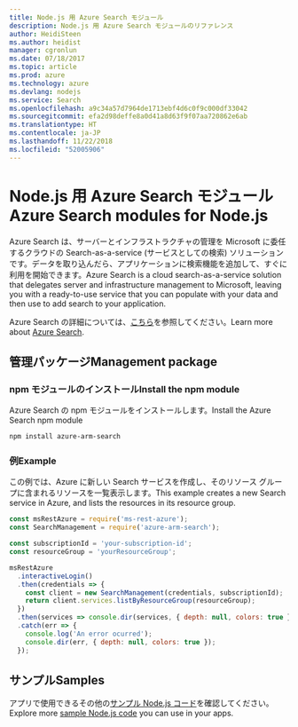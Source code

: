 ```yaml
---
title: Node.js 用 Azure Search モジュール
description: Node.js 用 Azure Search モジュールのリファレンス
author: HeidiSteen
ms.author: heidist
manager: cgronlun
ms.date: 07/18/2017
ms.topic: article
ms.prod: azure
ms.technology: azure
ms.devlang: nodejs
ms.service: Search
ms.openlocfilehash: a9c34a57d7964de1713ebf4d6c0f9c000df33042
ms.sourcegitcommit: efa2d98deffe8a0d41a8d63f9f07aa720862e6ab
ms.translationtype: HT
ms.contentlocale: ja-JP
ms.lasthandoff: 11/22/2018
ms.locfileid: "52005906"
---
```

# <a name="azure-search-modules-for-nodejs"></a><span data-ttu-id="ba7c5-103">Node.js 用 Azure Search モジュール</span><span class="sxs-lookup"><span data-stu-id="ba7c5-103">Azure Search modules for Node.js</span></span>

<span data-ttu-id="ba7c5-104">Azure Search は、サーバーとインフラストラクチャの管理を Microsoft に委任するクラウドの Search-as-a-service (サービスとしての検索) ソリューションです。データを取り込んだら、アプリケーションに検索機能を追加して、すぐに利用を開始できます。</span><span class="sxs-lookup"><span data-stu-id="ba7c5-104">Azure Search is a cloud search-as-a-service solution that delegates server and infrastructure management to Microsoft, leaving you with a ready-to-use service that you can populate with your data and then use to add search to your application.</span></span>

<span data-ttu-id="ba7c5-105">Azure Search の詳細については、[こちら](https://docs.microsoft.com/azure/search/search-what-is-azure-search)を参照してください。</span><span class="sxs-lookup"><span data-stu-id="ba7c5-105">Learn more about [Azure Search](https://docs.microsoft.com/azure/search/search-what-is-azure-search).</span></span>

## <a name="management-package"></a><span data-ttu-id="ba7c5-106">管理パッケージ</span><span class="sxs-lookup"><span data-stu-id="ba7c5-106">Management package</span></span>

### <a name="install-the-npm-module"></a><span data-ttu-id="ba7c5-107">npm モジュールのインストール</span><span class="sxs-lookup"><span data-stu-id="ba7c5-107">Install the npm module</span></span>

<span data-ttu-id="ba7c5-108">Azure Search の npm モジュールをインストールします。</span><span class="sxs-lookup"><span data-stu-id="ba7c5-108">Install the Azure Search npm module</span></span>

```bash
npm install azure-arm-search
```

### <a name="example"></a><span data-ttu-id="ba7c5-109">例</span><span class="sxs-lookup"><span data-stu-id="ba7c5-109">Example</span></span>

<span data-ttu-id="ba7c5-110">この例では、Azure に新しい Search サービスを作成し、そのリソース グループに含まれるリソースを一覧表示します。</span><span class="sxs-lookup"><span data-stu-id="ba7c5-110">This example creates a new Search service in Azure, and lists the resources in its resource group.</span></span>

```javascript
const msRestAzure = require('ms-rest-azure');
const SearchManagement = require('azure-arm-search');

const subscriptionId = 'your-subscription-id';
const resourceGroup = 'yourResourceGroup';

msRestAzure
  .interactiveLogin()
  .then(credentials => {
    const client = new SearchManagement(credentials, subscriptionId);
    return client.services.listByResourceGroup(resourceGroup);
  })
  .then(services => console.dir(services, { depth: null, colors: true }))
  .catch(err => {
    console.log('An error ocurred');
    console.dir(err, { depth: null, colors: true });
  });
```

## <a name="samples"></a><span data-ttu-id="ba7c5-111">サンプル</span><span class="sxs-lookup"><span data-stu-id="ba7c5-111">Samples</span></span>

<span data-ttu-id="ba7c5-112">アプリで使用できるその他の[サンプル Node.js コード](https://azure.microsoft.com/resources/samples/?platform=nodejs)を確認してください。</span><span class="sxs-lookup"><span data-stu-id="ba7c5-112">Explore more [sample Node.js code](https://azure.microsoft.com/resources/samples/?platform=nodejs) you can use in your apps.</span></span>
